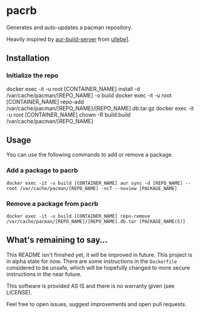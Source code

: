 # pacrb

Generates and auto-updates a pacman repository.

Heavily inspired by [aur-build-server](https://github.com/ullebe1/aur-build-server) from [ullebe1](https://github.com/ullebe1).

## Installation

### Initialize the repo

docker exec -it -u root [CONTAINER_NAME] install -d /var/cache/pacman/[REPO_NAME] -o build
docker exec -it -u root [CONTAINER_NAME] repo-add /var/cache/pacman/[REPO_NAME]/[REPO_NAME].db.tar.gz
docker exec -it -u root [CONTAINER_NAME] chown -R build:build /var/cache/pacman/[REPO_NAME]

## Usage

You can use the following commands to add or remove a package.

### Add a package to pacrb

```
docker exec -it -u build [CONTAINER_NAME] aur sync -d [REPO_NAME] --root /var/cache/pacman/[REPO_NAME] -ncT --noview [PACKAGE_NAME]
```

### Remove a package from pacrb

```
docker exec -it -u build [CONTAINER_NAME] repo-remove /var/cache/pacman/[REPO_NAME]/[REPO_NAME].db.tar [PACKAGE_NAME(S)]
```

## What's remaining to say…

This README isn't finished yet, it will be improved in future. This project is in alpha state for now. There are some instructions in the `Dockerfile` considered to be unsafe, which will be hopefully changed to more secure instructions in the near future.

This software is provided AS IS and there is no warranty given (see LICENSE).

Feel free to open issues, suggest improvements and open pull requests.
